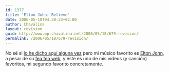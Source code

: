 ```yaml
---
id: 1377
title: 'Elton John: Believe'
date: 2006-05-18T04:30:33+02:00
author: Chavalina
layout: revision
guid: http://www.wp.chavalina.net/2006/05/18/679-revision/
permalink: /2006/05/18/679-revision/
---
```

No s&eacute; si <a href="http://chavalina.net/archivos.php?patron=elton+john&#038;buscar=busca#listado" target="_blank">lo he dicho aqu&iacute; alguna vez</a> pero mi m&uacute;sico favorito es <a href="http://es.wikipedia.org/wiki/Elton_John" target="_blank">Elton John</a>, a pesar de su <a href="http://www.eltonjohn.com/flash_index.asp" target="_blank">fea fea web</a>, y &eacute;ste es uno de mis v&iacute;deos (y canci&oacute;n) favoritos, mi segundo favorito concretamente.